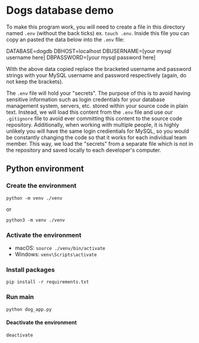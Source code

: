 # Dogs database demo

To make this program work, you will need to create a file in this directory named `.env` (without the back ticks) ex. `touch .env`. Inside this file you can copy an pasted the data below into the `.env` file:

DATABASE=dogdb
DBHOST=localhost
DBUSERNAME=[your mysql username here]
DBPASSWORD=[your mysql password here]

With the above data copied replace the bracketed username and password strings with your MySQL username and password respectively (again, do not keep the brackets).

The `.env` file will hold your "secrets". The purpose of this is to avoid having sensitive information such as login credentials for your database management system, servers, etc. stored within your source code in plain text. Instead, we will load this content from the `.env` file and use our `.gitignore` file to avoid ever committing this content to the source code repository. Additionally, when working with multiple people, it is highly unlikely you will have the same login credientials for MySQL, so you would be constantly changing the code so that it works for each individual team member. This way, we load the "secrets" from a separate file which is not in the repository and saved locally to each developer's computer.

## Python environment

### Create the environment

`python -m venv ./venv`

or

`python3 -m venv ./venv`

### Activate the environment

* macOS: `source ./venv/bin/activate`
* Windows: `venv\Scripts\activate`

### Install packages

`pip install -r requirements.txt`


### Run main

`python dog_app.py`

#### Deactivate the environment

`deactivate`
